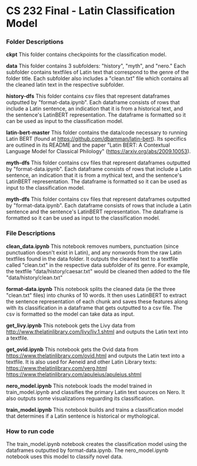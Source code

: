 # CS 232 Final - Latin Classification Model  
  
  
### Folder Descriptions
**ckpt**
This folder contains checkpoints for the classification model.

**data**
This folder contains 3 subfolders: "history", "myth", and "nero." Each subfolder contains textfiles of Latin text that correspond to the genre of the folder title. Each subfolder also includes a "clean.txt" file which contains all the cleaned latin text in the respective subfolder.

**history-dfs**
This folder contains csv files that represent dataframes outputted by "format-data.ipynb". Each dataframe consists of rows that include a Latin sentence, an indication that it is from a historical text, and the sentence's LatinBERT representation. The dataframe is formatted so it can be used as input to the classification model.

**latin-bert-master**
This folder contains the data/code necessary to running Latin BERT (found at https://github.com/dbamman/latin-bert). Its specifics are outlined in its README and the paper "Latin BERT: A Contextual Language Model for Classical Philology" (https://arxiv.org/abs/2009.10053).

**myth-dfs**
This folder contains csv files that represent dataframes outputted by "format-data.ipynb". Each dataframe consists of rows that include a Latin sentence, an indication that it is from a mythical text, and the sentence's LatinBERT representation. The dataframe is formatted so it can be used as input to the classification model.

**myth-dfs**
This folder contains csv files that represent dataframes outputted by "format-data.ipynb". Each dataframe consists of rows that include a Latin sentence and the sentence's LatinBERT representation. The dataframe is formatted so it can be used as input to the classification model.
  
  
### File Descriptions
**clean_data.ipynb**
This notebook removes numbers, punctuation (since punctuation doesn't exist in Latin), and any nonwords from the raw Latin textfiles found in the data folder. It outputs the cleaned text to a textfile called "clean.txt" in the respective data subfolder of its genre. For example, the textfile "data/history/caesar.txt" would be cleaned then added to the file "data/history/clean.txt"

**format-data.ipynb**
This notebook splits the cleaned data (ie the three "clean.txt" files) into chunks of 10 words. It then uses LatinBERT to extract the sentence representation of each chunk and saves these features along with its classification in a dataframe that gets outputted to a csv file. The csv is formatted so the model can take data as input.

**get_livy.ipynb**
This notebook gets the Livy data from http://www.thelatinlibrary.com/livy/liv.1.shtml and outputs the Latin text into a textfile.

**get_ovid.ipynb**
This notebook gets the Ovid data from https://www.thelatinlibrary.com/ovid.html and outputs the Latin text into a textfile.
It is also used for Aeneid and other Latin Library texts:
https://www.thelatinlibrary.com/verg.html
https://www.thelatinlibrary.com/apuleius/apuleius.shtml

**nero_model.ipynb**
This notebook loads the model trained in train_model.ipynb and classifies the primary Latin text sources on Nero. It also outputs some visualizations reguarding its classification. 

**train_model.ipynb**
This notebook builds and trains a classification model that determines if a Latin sentence is historical or mythological.  


### How to run code
The train_model.ipynb notebook creates the classification model using the dataframes outputted by format-data.ipynb. The nero_model.ipynb notebook uses this model to classify novel data.